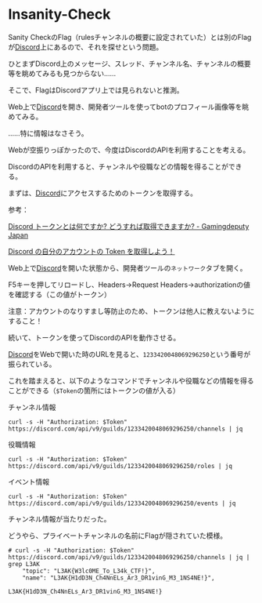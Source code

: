 # Insanity-Check

Sanity CheckのFlag（rulesチャンネルの概要に設定されていた）とは別のFlagが[Discord](https://discord.gg/wjSVdt3a7G)上にあるので、それを探せという問題。

ひとまずDiscord上のメッセージ、スレッド、チャンネル名、チャンネルの概要等を眺めてみるも見つからない……

そこで、FlagはDiscordアプリ上では見られないと推測。

Web上で[Discord](https://discord.gg/wjSVdt3a7G)を開き、開発者ツールを使ってbotのプロフィール画像等を眺めてみる。

……特に情報はなさそう。

Webが空振りっぽかったので、今度はDiscordのAPIを利用することを考える。

DiscordのAPIを利用すると、チャンネルや役職などの情報を得ることができる。

まずは、[Discord](https://discord.gg/wjSVdt3a7G)にアクセスするためのトークンを取得する。

参考：

[Discord トークンとは何ですか? どうすれば取得できますか? - Gamingdeputy Japan](https://www.gamingdeputy.com/jp/how-tos/discord-トークンとは何ですか-どうすれば取得できます/)

[Discord の自分のアカウントの Token を取得しよう！](https://shunshun94.github.io/shared/sample/discordAccountToken)

Web上で[Discord](https://discord.gg/wjSVdt3a7G)を開いた状態から、開発者ツールの`ネットワーク`タブを開く。

F5キーを押してリロードし、Headers->Request Headers->authorizationの値を確認する（この値がトークン）

注意：アカウントのなりすまし等防止のため、トークンは他人に教えないようにすること！

続いて、トークンを使ってDiscordのAPIを動作させる。

[Discord](https://discord.gg/wjSVdt3a7G)をWebで開いた時のURLを見ると、`1233420048069296250`という番号が振られている。

これを踏まえると、以下のようなコマンドでチャンネルや役職などの情報を得ることができる（`$Token`の箇所にはトークンの値が入る）

チャンネル情報
```
curl -s -H "Authorization: $Token" https://discord.com/api/v9/guilds/1233420048069296250/channels | jq
```

役職情報
```
curl -s -H "Authorization: $Token" https://discord.com/api/v9/guilds/1233420048069296250/roles | jq
```

イベント情報
```
curl -s -H "Authorization: $Token" https://discord.com/api/v9/guilds/1233420048069296250/events | jq
```

チャンネル情報が当たりだった。

どうやら、プライベートチャンネルの名前にFlagが隠されていた模様。

```
# curl -s -H "Authorization: $Token" https://discord.com/api/v9/guilds/1233420048069296250/channels | jq | grep L3AK
    "topic": "L3AK{W3lc0ME_To_L34k_CTF!}",
    "name": "L3AK{H1dD3N_Ch4NnELs_Ar3_DR1vinG_M3_1NS4NE!}",
```

```
L3AK{H1dD3N_Ch4NnELs_Ar3_DR1vinG_M3_1NS4NE!}
```
